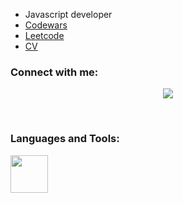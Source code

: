 
- Javascript developer
- <a href="https://www.codewars.com/users/KarpivOleksandr">Codewars</a>
- <a href="https://leetcode.com/SashaZ4A4/">Leetcode</a>
- <a href="https://scott-kinzer.github.io/about-me.pdf">CV</a>


### Connect with me:

<p align="center">
  <a href="https://www.linkedin.com/in/oleksandr-karpiv-086553210">
    <img src="https://skillicons.dev/icons?i=linkedin" />
  </a>
</p>

<br />

### Languages and Tools:

<p align="left">
    <img height="60px" src="https://skillicons.dev/icons?i=js,html,css,nodejs,docker,express,firebase,git,gitlab,jest,jquery,linux,mysql,nestjs,nextjs,postgres,postman,react,rust,ts,xd,prisma&perline=11" />
</p>


[linkedin]: https://www.linkedin.com/in/oleksandr-karpiv-086553210
